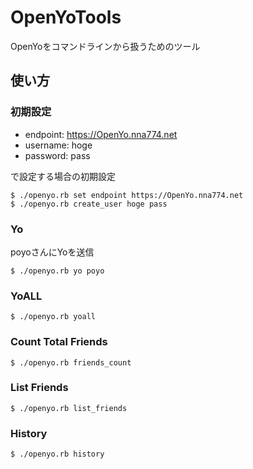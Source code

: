 OpenYoTools
====

OpenYoをコマンドラインから扱うためのツール

## 使い方

### 初期設定

* endpoint: https://OpenYo.nna774.net
* username: hoge
* password: pass

で設定する場合の初期設定

````
$ ./openyo.rb set endpoint https://OpenYo.nna774.net
$ ./openyo.rb create_user hoge pass
````

### Yo

poyoさんにYoを送信

````
$ ./openyo.rb yo poyo
````

### YoALL

````
$ ./openyo.rb yoall
````

### Count Total Friends

````
$ ./openyo.rb friends_count
````

### List Friends

````
$ ./openyo.rb list_friends
````

### History

````
$ ./openyo.rb history
````
